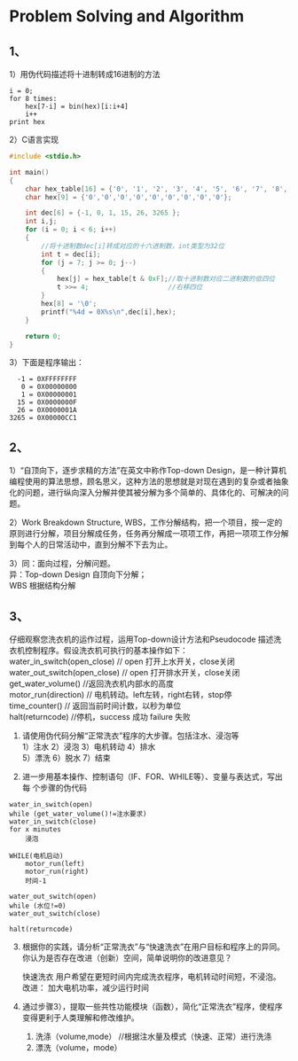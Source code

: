 # Problem Solving and Algorithm 

## 1、
1）用伪代码描述将十进制转成16进制的方法   
```
i = 0;
for 8 times:
    hex[7-i] = bin(hex)[i:i+4]
    i++
print hex
```
2）C语言实现
``` C
#include <stdio.h>

int main()
{
    char hex_table[16] = {'0', '1', '2', '3', '4', '5', '6', '7', '8', '9', 'A', 'B', 'C', 'D', 'E', 'F'};
    char hex[9] = {'0','0','0','0','0','0','0','0','0'};

    int dec[6] = {-1, 0, 1, 15, 26, 3265 };
    int i,j;
    for (i = 0; i < 6; i++)
    {
        //将十进制数dec[i]转成对应的十六进制数，int类型为32位
        int t = dec[i];
        for (j = 7; j >= 0; j--)
        {
            hex[j] = hex_table[t & 0xF];//取十进制数对应二进制数的低四位
            t >>= 4;                    //右移四位
        }
        hex[8] = '\0';
        printf("%4d = 0X%s\n",dec[i],hex);
    }

    return 0;
}
```  

3）下面是程序输出：
```
  -1 = 0XFFFFFFFF
   0 = 0X00000000
   1 = 0X00000001
  15 = 0X0000000F
  26 = 0X0000001A
3265 = 0X00000CC1
```

## 2、
1）“自顶向下，逐步求精的方法”在英文中称作Top-down Design，是一种计算机编程使用的算法思想，顾名思义，这种方法的思想就是对现在遇到的复杂或者抽象化的问题，进行纵向深入分解并使其被分解为多个简单的、具体化的、可解决的问题。

2）Work Breakdown Structure, WBS，工作分解结构，把一个项目，按一定的原则进行分解，项目分解成任务，任务再分解成一项项工作，再把一项项工作分解到每个人的日常活动中，直到分解不下去为止。

3）同：面向过程，分解问题。  
异：Top-down Design 自顶向下分解；  
WBS 根据结构分解

## 3、
仔细观察您洗衣机的运作过程，运用Top-down设计方法和Pseudocode 描述洗衣机控制程序。假设洗衣机可执行的基本操作如下：
water_in_switch(open_close) // open 打开上水开关，close关闭  
water_out_switch(open_close) // open 打开排水开关，close关闭  
get_water_volume() //返回洗衣机内部水的高度  
motor_run(direction) // 电机转动。left左转，right右转，stop停  
time_counter() // 返回当前时间计数，以秒为单位  
halt(returncode) //停机，success 成功 failure 失败 

1. 请使用伪代码分解“正常洗衣”程序的大步骤。包括注水、浸泡等    
    1）注水
    2）浸泡
    3）电机转动 
    4）排水  
    5）漂洗
    6）脱水
    7）结束 



2. 进一步用基本操作、控制语句（IF、FOR、WHILE等）、变量与表达式，写出每
个步骤的伪代码    
```
water_in_switch(open)
while (get_water_volume()!=注水要求)  
water_in_switch(close)
for x minutes
    浸泡    

WHILE(电机启动)  
    motor_run(left)  
    motor_run(right)   
    时间-1   

water_out_switch(open)
while (水位!=0)  
water_out_switch(close)  
  
halt(returncode)
```

3. 根据你的实践，请分析“正常洗衣”与“快速洗衣”在用户目标和程序上的异同。  
你认为是否存在改进（创新）空间，简单说明你的改进意见？
 
    快速洗衣 用户希望在更短时间内完成洗衣程序，电机转动时间短，不浸泡。   
    改进： 加大电机功率，减少运行时间

4. 通过步骤3），提取一些共性功能模块（函数），简化“正常洗衣”程序，使程序  
变得更利于人类理解和修改维护。    
    1. 洗涤（volume,mode） //根据注水量及模式（快速、正常）进行洗涤  
    2. 漂洗（volume，mode）